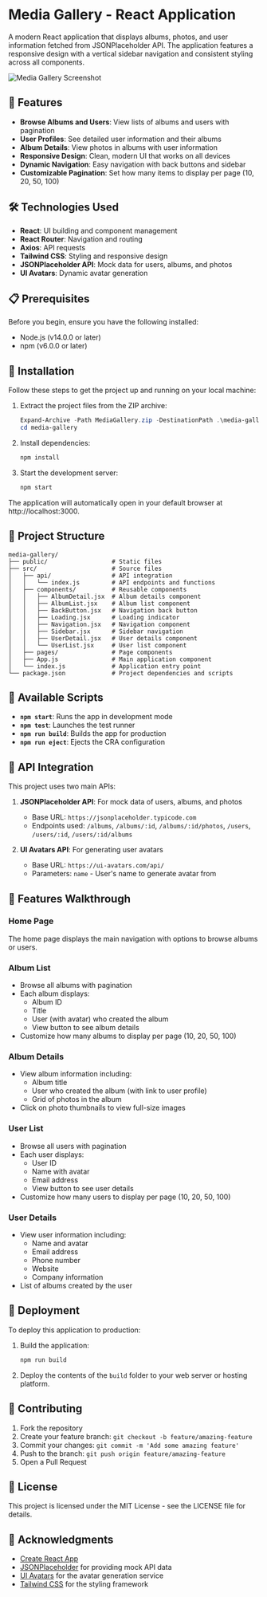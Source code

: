 # Media Gallery - React Application

A modern React application that displays albums, photos, and user information fetched from JSONPlaceholder API. The application features a responsive design with a vertical sidebar navigation and consistent styling across all components.

![Media Gallery Screenshot](https://ui-avatars.com/api/?name=Media+Gallery&size=220&background=6366F1&color=fff)

## 🚀 Features

- **Browse Albums and Users**: View lists of albums and users with pagination
- **User Profiles**: See detailed user information and their albums
- **Album Details**: View photos in albums with user information
- **Responsive Design**: Clean, modern UI that works on all devices
- **Dynamic Navigation**: Easy navigation with back buttons and sidebar
- **Customizable Pagination**: Set how many items to display per page (10, 20, 50, 100)

## 🛠️ Technologies Used

- **React**: UI building and component management
- **React Router**: Navigation and routing
- **Axios**: API requests
- **Tailwind CSS**: Styling and responsive design
- **JSONPlaceholder API**: Mock data for users, albums, and photos
- **UI Avatars**: Dynamic avatar generation

## 📋 Prerequisites

Before you begin, ensure you have the following installed:
- Node.js (v14.0.0 or later)
- npm (v6.0.0 or later)

## 🔧 Installation

Follow these steps to get the project up and running on your local machine:

1. Extract the project files from the ZIP archive:
   ```powershell
   Expand-Archive -Path MediaGallery.zip -DestinationPath .\media-gallery
   cd media-gallery
   ```

2. Install dependencies:
   ```sh
   npm install
   ```

3. Start the development server:
   ```sh
   npm start
   ```

The application will automatically open in your default browser at http://localhost:3000.

## 📁 Project Structure

```
media-gallery/
├── public/                  # Static files
├── src/                     # Source files
│   ├── api/                 # API integration
│   │   └── index.js         # API endpoints and functions
│   ├── components/          # Reusable components
│   │   ├── AlbumDetail.jsx  # Album details component
│   │   ├── AlbumList.jsx    # Album list component
│   │   ├── BackButton.jsx   # Navigation back button
│   │   ├── Loading.jsx      # Loading indicator
│   │   ├── Navigation.jsx   # Navigation component
│   │   ├── Sidebar.jsx      # Sidebar navigation
│   │   ├── UserDetail.jsx   # User details component
│   │   └── UserList.jsx     # User list component
│   ├── pages/               # Page components
│   ├── App.js               # Main application component
│   └── index.js             # Application entry point
└── package.json             # Project dependencies and scripts
```

## 📑 Available Scripts

- **`npm start`**: Runs the app in development mode
- **`npm test`**: Launches the test runner
- **`npm run build`**: Builds the app for production
- **`npm run eject`**: Ejects the CRA configuration

## 🔌 API Integration

This project uses two main APIs:

1. **JSONPlaceholder API**: For mock data of users, albums, and photos
   - Base URL: `https://jsonplaceholder.typicode.com`
   - Endpoints used: `/albums`, `/albums/:id`, `/albums/:id/photos`, `/users`, `/users/:id`, `/users/:id/albums`

2. **UI Avatars API**: For generating user avatars
   - Base URL: `https://ui-avatars.com/api/`
   - Parameters: `name` - User's name to generate avatar from

## 📱 Features Walkthrough

### Home Page
The home page displays the main navigation with options to browse albums or users.

### Album List
- Browse all albums with pagination
- Each album displays:
  - Album ID
  - Title
  - User (with avatar) who created the album
  - View button to see album details
- Customize how many albums to display per page (10, 20, 50, 100)

### Album Details
- View album information including:
  - Album title
  - User who created the album (with link to user profile)
  - Grid of photos in the album
- Click on photo thumbnails to view full-size images

### User List
- Browse all users with pagination
- Each user displays:
  - User ID
  - Name with avatar
  - Email address
  - View button to see user details
- Customize how many users to display per page (10, 20, 50, 100)

### User Details
- View user information including:
  - Name and avatar
  - Email address
  - Phone number
  - Website
  - Company information
- List of albums created by the user

## 🚀 Deployment

To deploy this application to production:

1. Build the application:
   ```sh
   npm run build
   ```

2. Deploy the contents of the `build` folder to your web server or hosting platform.

## 🤝 Contributing

1. Fork the repository
2. Create your feature branch: `git checkout -b feature/amazing-feature`
3. Commit your changes: `git commit -m 'Add some amazing feature'`
4. Push to the branch: `git push origin feature/amazing-feature`
5. Open a Pull Request

## 📄 License

This project is licensed under the MIT License - see the LICENSE file for details.

## 👏 Acknowledgments

- [Create React App](https://github.com/facebook/create-react-app)
- [JSONPlaceholder](https://jsonplaceholder.typicode.com/) for providing mock API data
- [UI Avatars](https://ui-avatars.com/) for the avatar generation service
- [Tailwind CSS](https://tailwindcss.com/) for the styling framework
